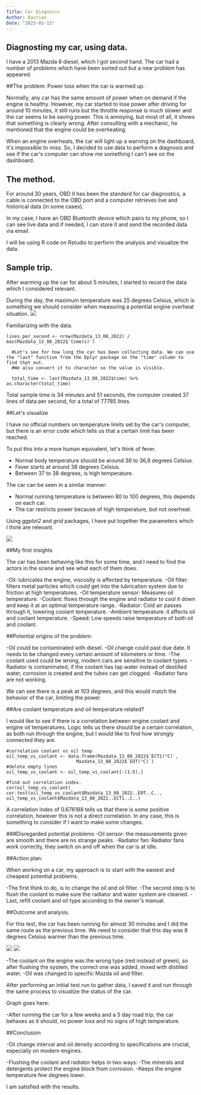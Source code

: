 ```yaml
---
Title: Car Diagnosis
Author: Bastian
Date: "2023-01-13"
---
```


## Diagnosting my car, using data.

I have a 2013 Mazda 6 diesel, which I got second hand. The car had a number of problems which have been sorted out but a new problem has appeared.

##The problem: Power loss when the car is warmed up.

Normally, any car has the same amount of power when on demand if the engine is healthy.
However, my car started to lose power after driving for around 10 minutes, it still runs but the throttle response is much slower and the car seems to be saving power.
This is annoying, but most of all, it shows that something is clearly wrong.
After consulting with a mechanic, he mentioned that the engine could be overheating.

When an engine overheats, the car will light up a warning on the dashboard, it's impossible to miss.
So, I decided to use data to perform a diagnosis and see if the car's computer can show me something I can't see on the dashboard.

## The method.

For around 30 years, OBD II has been the standard for car diagnostics, a cable is connected to the OBD port and a computer retrieves live and historical data (in some cases).

In my case, I have an OBD Bluetooth device which pairs to my phone, so I can see live data and if needed, I can store it and send the recorded data via email.

I will be using R code on Rstudio to perform the analysis and visualize the data.

## Sample trip.

After warming up the car for about 5 minutes, I started to record the data which I considered relevant.


During the day, the maximum temperature was 25 degrees Celsius, which is something we should consider when measuring a potential engine overheat situation.
<img src="temperature%20130822" >

Familiarizing with the data.


```{r}
lines_per_second <- nrow(Mazdata_13_08_2022) / max(Mazdata_13_08_2022$`time(s)`)
  
  #Let's see for how long the car has been collecting data. We can use the "last" function from the Dplyr package on the "time" column to find that out.
  #We also convert it to character so the value is visible.
  
  total_time <- last(Mazdata_13_08_2022$time) %>% as.character(total_time)
```

Total sample time is 34 minutes and 51 seconds, the computer created 37 lines of data per second, for a total of 77785 lines.



##Let's visualize 

I have no official numbers on temperature limits set by the car's computer, but there is an error code which tells us that a certain limit has been reached.

To put this into a more human equivalent, let's think of fever.
  - Normal body temperature should be around 36 to 36,8 degrees Celsius.
  - Fever starts at around 38 degrees Celsius.
  - Between 37 to 38 degrees, is high temperature.



The car can be seen in a similar manner:
 - Normal running temperature is between 80 to 100 degrees, this depends on each car.
 - The car restricts power because of high temperature, but not overheat.

Using *ggplot2* and *grid* packages, I have put together the parameters which I think are relevant.

<img src="Speed%20vs%20temp%20before.png" >


##My first insights

The car has been behaving like this for some time, and I need to find the actors in the scene and see what each of them does.

 -Oil: lubricates the engine, viscosity is affected by temperature.
 -Oil filter: filters metal particles which could get into the lubrication system due to friction at high temperatures.
 -Oil temperature sensor: Measures oil temperature.
 -Coolant: flows through the engine and radiator to cool it down and keep it at an optimal temperature range.
 -Radiator: Cold air passes through it, lowering coolant temperature.
 -Ambient temperature: it affects oil and coolant temperature. 
 -Speed: Low speeds raise temperature of both oil and coolant.


##Potential origins of the problem:

 -Oil could be contaminated with diesel.
 -Oil change could past due date. It needs to be changed every certain amount of kilometers or time.
 -The coolant used could be wrong, modern cars are sensitive to coolant types.
 -Radiator is contaminated, if the coolant has tap water instead of destilled water, corrosion is created and the tubes can get clogged.
 -Radiator fans are not working.


We can see there is a peak at 103 degrees, and this would match the behavior of the car, limiting the power.


##Are coolant temperature and oil temperature related?

I would like to see if there is a correlation between engine coolant and engine oil temperatures.
Logic tells us there should be a certain correlation, as both run through the engine, but I would like to find how strongly connected they are.

```{r}
#correlation coolant vs oil temp
oil_temp_vs_coolant <- data.frame(Mazdata_13_08_2022$`ECT1(°C)`,
                          Mazdata_13_08_2022$`EOT(°C)`)
#delete empty lines
oil_temp_vs_coolant <- oil_temp_vs_coolant[-(1:5),]

#find out correlation index.
cor(oil_temp_vs_coolant)
cor.test(oil_temp_vs_coolant$Mazdata_13_08_2022..EOT..C.., oil_temp_vs_coolant$Mazdata_13_08_2022..ECT1..C..)

```

A correlation index of 0.676188 tells us that there is some positive correlation, however this is not a direct correlation.
In any case, this is something to consider if I want to make some changes.




###Disregarded potential problems 
 -Oil sensor: the measurements given are smooth and there are no strange peaks.
 -Radiator fan: Radiator fans work correctly, they switch on and off when the car is at idle.
 
##Action plan:

When working on a car, my approach is to start with the easiest and cheapest potential problems.


 -The first think to do, is to change the oil and oil filter.
 -The second step is to flush the coolant to make sure the radiator and water system are cleaned.
 -Last, refill coolant and oil type according to the owner's manual.
 
##Outcome and analysis.

For this test, the car has been running for almost 30 minutes and I did the same route as the previous time.
We need to consider that this day was 8 degrees Celsius warmer than the previous time.

<img src="temperature%20180822.png" >

<img src="After%20temp%20vs%20speed.png" >


 -The coolant on the engine was the wrong type (red instead of green), so after flushing the system, the correct one was added, mixed with distilled water.
 -Oil was changed to specific Mazda oil and filter.
 
After performing an initial test run to gather data, I saved it and run through the same process to visualize the status of the car.

Graph goes here:

-After running the car for a few weeks and a 5 day road trip, the car behaves as it should, no power loss and no signs of high temperature.



##Conclusion

 -Oil change interval and oil density according to specifications are crucial, especially on modern engines. 
 
 -Flushing the coolant and radiator helps in two ways:
  -The minerals and detergents protect the engine block from corrosion.
  -Keeps the engine temperature few degrees lower.

I am satisfied with the results.


